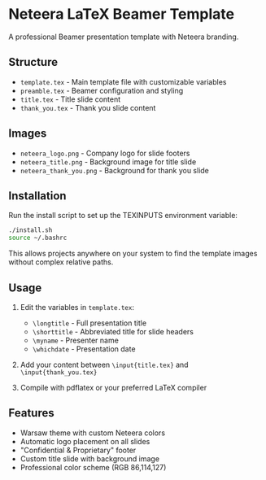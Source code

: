 # Neteera LaTeX Beamer Template

A professional Beamer presentation template with Neteera branding.

## Structure

- `template.tex` - Main template file with customizable variables
- `preamble.tex` - Beamer configuration and styling
- `title.tex` - Title slide content
- `thank_you.tex` - Thank you slide content

## Images

- `neteera_logo.png` - Company logo for slide footers
- `neteera_title.png` - Background image for title slide
- `neteera_thank_you.png` - Background for thank you slide

## Installation

Run the install script to set up the TEXINPUTS environment variable:
```bash
./install.sh
source ~/.bashrc
```

This allows projects anywhere on your system to find the template images without complex relative paths.

## Usage

1. Edit the variables in `template.tex`:
   - `\longtitle` - Full presentation title
   - `\shorttitle` - Abbreviated title for slide headers
   - `\myname` - Presenter name
   - `\whichdate` - Presentation date

2. Add your content between `\input{title.tex}` and `\input{thank_you.tex}`

3. Compile with pdflatex or your preferred LaTeX compiler

## Features

- Warsaw theme with custom Neteera colors
- Automatic logo placement on all slides
- "Confidential & Proprietary" footer
- Custom title slide with background image
- Professional color scheme (RGB 86,114,127)